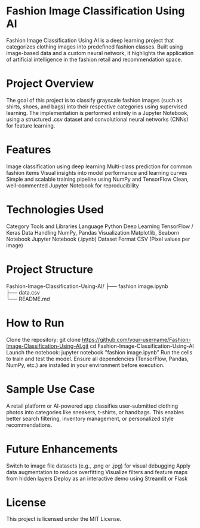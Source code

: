 # Fashion Image Classification Using AI

Fashion Image Classification Using AI is a deep learning project that categorizes clothing images into predefined fashion classes. Built using image-based data and a custom neural network, it highlights the application of artificial intelligence in the fashion retail and recommendation space.

# Project Overview

The goal of this project is to classify grayscale fashion images (such as shirts, shoes, and bags) into their respective categories using supervised learning. The implementation is performed entirely in a Jupyter Notebook, using a structured .csv dataset and convolutional neural networks (CNNs) for feature learning.

# Features

Image classification using deep learning
Multi-class prediction for common fashion items
Visual insights into model performance and learning curves
Simple and scalable training pipeline using NumPy and TensorFlow
Clean, well-commented Jupyter Notebook for reproducibility

# Technologies Used

Category	Tools and Libraries
Language	Python
Deep Learning	TensorFlow / Keras
Data Handling	NumPy, Pandas
Visualization	Matplotlib, Seaborn
Notebook	Jupyter Notebook (.ipynb)
Dataset Format	CSV (Pixel values per image)

# Project Structure

Fashion-Image-Classification-Using-AI/
├── fashion image.ipynb      
├── data.csv                
└── README.md

# How to Run

Clone the repository:
git clone https://github.com/your-username/Fashion-Image-Classification-Using-AI.git
cd Fashion-Image-Classification-Using-AI
Launch the notebook:
jupyter notebook "fashion image.ipynb"
Run the cells to train and test the model.
Ensure all dependencies (TensorFlow, Pandas, NumPy, etc.) are installed in your environment before execution.

# Sample Use Case

A retail platform or AI-powered app classifies user-submitted clothing photos into categories like sneakers, t-shirts, or handbags. This enables better search filtering, inventory management, or personalized style recommendations.

# Future Enhancements

Switch to image file datasets (e.g., .png or .jpg) for visual debugging
Apply data augmentation to reduce overfitting
Visualize filters and feature maps from hidden layers
Deploy as an interactive demo using Streamlit or Flask

# License

This project is licensed under the MIT License.
